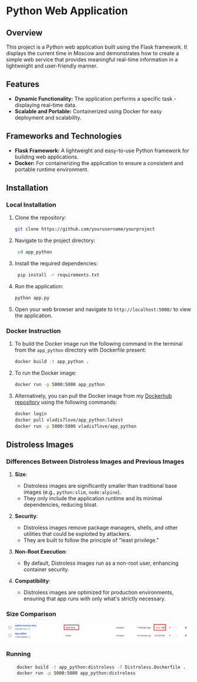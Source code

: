 # Python Web Application

## Overview

This project is a Python web application built using the Flask framework.
It displays the current time in Moscow and demonstrates how to create a simple web
service that provides meaningful real-time information in a lightweight and user-friendly manner.

## Features

- **Dynamic Functionality:** The application performs a specific task - displaying real-time data.
- **Scalable and Portable:** Containerized using Docker for easy deployment and scalability.

## Frameworks and Technologies

- **Flask Framework:** A lightweight and easy-to-use Python framework for building web applications.
- **Docker:** For containerizing the application to ensure a consistent and portable runtime environment.

## Installation

### Local Installation

1. Clone the repository:

   ```bash
   git clone https://github.com/yourusername/yourproject
   ```

2. Navigate to the project directory:

   ```bash
    cd app_python
   ```

3. Install the required dependencies:

   ```bash
    pip install -r requirements.txt
   ```

4. Run the application:

   ```bash
   python app.py
   ```

5. Open your web browser and navigate to `http://localhost:5000/` to view the application.

### Docker Instruction

1. To build the Docker image run the following command in the terminal from the `app_python` directory with Dockerfile present:

   ```bash
   docker build -t app_python .
   ```

2. To run the Docker image:

   ```bash
   docker run -p 5000:5000 app_python
   ```

3. Alternatively, you can pull the Docker image from my [Dockerhub repository](https://hub.docker.com/r/vladis7love/app_python) using the following commands:

   ```bash
   docker login
   docker pull vladis7love/app_python:latest
   docker run -p 5000:5000 vladis7love/app_python
   ```

## Distroless Images

### Differences Between Distroless Images and Previous Images

1. **Size**:
   - Distroless images are significantly smaller than traditional base images (e.g., `python:slim`, `node:alpine`).
   - They only include the application runtime and its minimal dependencies, reducing bloat.

2. **Security**:
   - Distroless images remove package managers, shells, and other utilities that could be exploited by attackers.
   - They are built to follow the principle of "least privilege."

3. **Non-Root Execution**:
   - By default, Distroless images run as a non-root user, enhancing container security.

4. **Compatibility**:
   - Distroless images are optimized for production environments, ensuring that app runs with only what's strictly necessary.

### Size Comparison

![Image Size Comparison](img/distroless.png)

### Running

```bash
    docker build -t app_python:distroless -f Distroless.Dockerfile .
    docker run -p 5000:5000 app_python:distroless
   ```
